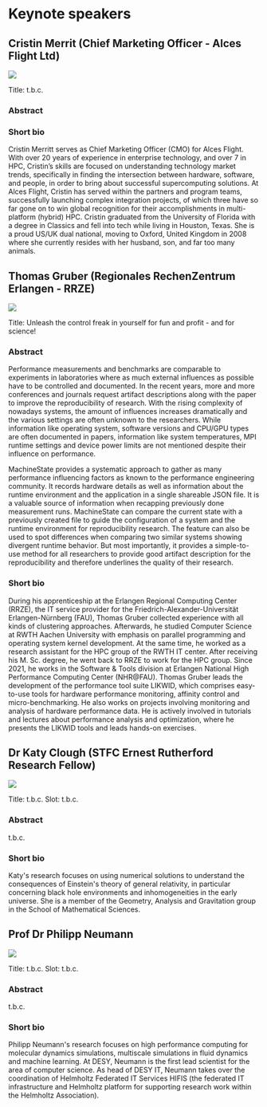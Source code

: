 # Keynote speakers

## Cristin Merrit (Chief Marketing Officer - Alces Flight Ltd)
<a name="Merritt"/>

<img src="https://hanami-project.com/wp-content/uploads/2024/08/14.png" />

Title: t.b.c.

### Abstract

### Short bio

Cristin Merritt serves as Chief Marketing Officer (CMO) for Alces Flight.  With over 20 years of experience in enterprise technology, and over 7 in HPC, Cristin’s skills are focused on understanding technology market trends, specifically in finding the intersection between hardware, software, and people, in order to bring about successful supercomputing solutions. At Alces Flight, Cristin has served within the partners and program teams, successfully launching complex integration projects, of which three have so far gone on to win global recognition for their accomplishments in multi-platform (hybrid) HPC.
Cristin graduated from the University of Florida with a degree in Classics and fell into tech while living in Houston, Texas.  She is a proud US/UK dual national, moving to Oxford, United Kingdom in 2008 where she currently resides with her husband, son, and far too many animals.


## Thomas Gruber (Regionales RechenZentrum Erlangen - RRZE)
<a name="Gruber"/>

<img src="https://hpc.fau.de/files/2021/03/thomas-gruber_2020.jpg" />

Title: Unleash the control freak in yourself for fun and profit - and for science!

### Abstract

Performance measurements and benchmarks are comparable to
experiments in laboratories where as much external influences as
possible have to be controlled and documented. In the recent years,
more and more conferences and journals request artifact descriptions
along with the paper to improve the reproducibility of research.
With the rising complexity of nowadays systems, the amount of
influences increases dramatically and the various settings are often
unknown to the researchers. While information like operating system,
software versions and CPU/GPU types are often documented in papers,
information like system temperatures, MPI runtime settings and
device power limits are not mentioned despite their influence on
performance.

MachineState provides a systematic approach to gather as many
performance influencing factors as known to the performance
engineering community. It records hardware details as well as
information about the runtime environment and the application in a
single shareable JSON file. It is a valuable source of information
when recapping previously done measurement runs. MachineState can
compare the current state with a previously created file to guide
the configuration of a system and the runtime environment for
reproducibility research. The feature can also be used to spot
differences when comparing two similar systems showing divergent
runtime behavior. But most importantly, it provides a simple-to-use
method for all researchers to provide good artifact description for
the reproducibility and therefore underlines the quality of their
research. 

### Short bio

During his apprenticeship at the Erlangen Regional Computing Center (RRZE), the IT service provider for the Friedrich-Alexander-Universität Erlangen-Nürnberg (FAU), Thomas Gruber collected experience with all kinds of clustering approaches. Afterwards, he studied Computer Science at RWTH Aachen University with emphasis on parallel programming and operating system kernel development. At the same time, he worked as a research assistant for the HPC group of the RWTH IT center. After receiving his M. Sc. degree, he went back to RRZE to work for the HPC group. Since 2021, he works in the Software & Tools division at Erlangen National High Performance Computing Center (NHR@FAU). Thomas Gruber leads the development of the performance tool suite LIKWID, which comprises easy-to-use tools for hardware performance monitoring, affinity control and micro-benchmarking. He also works on projects involving monitoring and analysis of hardware performance data. He is actively involved in tutorials and lectures about performance analysis and optimization, where he presents the LIKWID tools and leads hands-on exercises.

## Dr Katy Clough (STFC Ernest Rutherford Research Fellow)

<a name="Clough" />

<img src="https://www.qmul.ac.uk/maths/media/maths/people/staff-photos/Teddy_Hall_by_John_Cairns_3.10.18-104.JPG" />

Title: t.b.c.
Slot: t.b.c.

### Abstract

t.b.c.

### Short bio

Katy's research focuses on using numerical solutions to understand the consequences of Einstein's theory of general relativity, in particular concerning black hole environments and inhomogeneities in the early universe. She is a member of the Geometry, Analysis and Gravitation group in the School of Mathematical Sciences.

## Prof Dr Philipp Neumann

<a name="Neumann" />

<img src="https://www.desy.de/sites2009/site_www-desy/content/e410/e123090/e340114/Philipp-Neumann-DESY-Leitender-Wissenschaftler-header_ger.jpg" />

Title: t.b.c.
Slot: t.b.c.

### Abstract

t.b.c.

### Short bio

Philipp Neumann's research focuses on high performance computing for molecular dynamics simulations, multiscale simulations in fluid dynamics and machine learning. At DESY, Neumann is the first lead scientist for the area of computer science. As head of DESY IT, Neumann takes over the coordination of Helmholtz Federated IT Services HIFIS (the federated IT infrastructure and Helmholtz platform for supporting research work within the Helmholtz Association).
